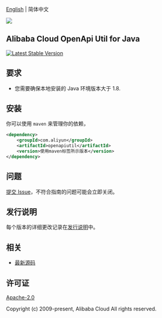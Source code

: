 [English](README.md) | 简体中文

![](https://aliyunsdk-pages.alicdn.com/icons/AlibabaCloud.svg)

## Alibaba Cloud OpenApi Util for Java
[![Latest Stable Version](https://img.shields.io/maven-central/v/com.aliyun/openapiutil.svg?label=Maven%20Central)](https://search.maven.org/search?q=g:%22com.aliyun%22%20AND%20a:%22openapiutil%22)


## 要求
- 您需要确保本地安装的 Java 环境版本大于 1.8.

## 安装

你可以使用 `maven` 来管理你的依赖，

```xml
<dependency>
    <groupId>com.aliyun</groupId>
    <artifactId>openapiutil</artifactId>
    <version>使用maven标签所示版本</version>
</dependency>
```

## 问题
[提交 Issue](https://github.com/aliyun/darabonba-openapi-util/issues/new)，不符合指南的问题可能会立即关闭。

## 发行说明
每个版本的详细更改记录在[发行说明](./ChangeLog.txt)中。

## 相关
* [最新源码](https://github.com/aliyun/darabonba-openapi-util/releases)

## 许可证
[Apache-2.0](http://www.apache.org/licenses/LICENSE-2.0)

Copyright (c) 2009-present, Alibaba Cloud All rights reserved.
